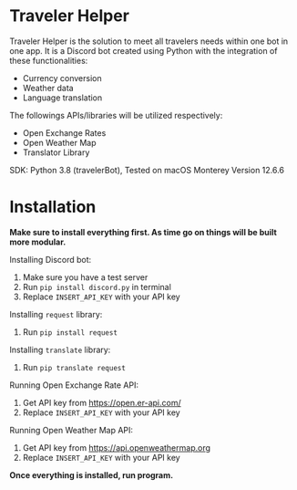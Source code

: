 # Traveler Helper

Traveler Helper is the solution to meet all travelers needs within one bot in one app. 
It is a Discord bot created using Python with the integration of these functionalities:
* Currency conversion
* Weather data
* Language translation

The followings APIs/libraries will be utilized respectively:
* Open Exchange Rates
* Open Weather Map
* Translator Library

SDK: Python 3.8 (travelerBot),
Tested on macOS Monterey Version 12.6.6

# Installation

**Make sure to install everything first. As time go on things will be built more modular.**

Installing Discord bot: 
1. Make sure you have a test server 
2. Run ```pip install discord.py``` in terminal
3. Replace ```INSERT_API_KEY``` with your API key

Installing ```request``` library:
1. Run ```pip install request```

Installing ```translate``` library:
1. Run ```pip translate request```

Running Open Exchange Rate API:
1. Get API key from https://open.er-api.com/
2. Replace ```INSERT_API_KEY``` with your API key

Running Open Weather Map API:
1. Get API key from https://api.openweathermap.org
2. Replace ```INSERT_API_KEY``` with your API key

**Once everything is installed, run program.** 